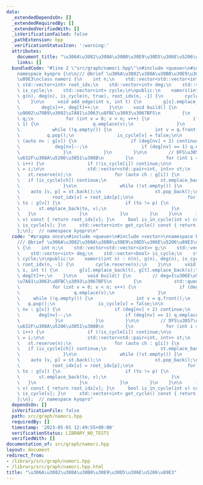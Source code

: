 ```yaml
---
data:
  _extendedDependsOn: []
  _extendedRequiredBy: []
  _extendedVerifiedWith: []
  _isVerificationFailed: false
  _pathExtension: hpp
  _verificationStatusIcon: ':warning:'
  attributes:
    document_title: "\u306A\u3082\u308A\u30B0\u30E9\u30D5\u306E\u5206\u89E3"
    links: []
  bundledCode: "#line 2 \"src/graph/namori.hpp\"\n#include <queue>\n#include <vector>\n\
    namespace kyopro {\n\n/// @brief \u306A\u3082\u308A\u30B0\u30E9\u30D5\u306E\u5206\
    \u89E3\nclass namori {\n    int n;\n    std::vector<std::vector<int>> g;\n   \
    \ std::vector<int> root_idx;\n    std::vector<int> deg;\n    std::vector<bool>\
    \ is_cycle;\n    std::vector<int> cycle;\n\npublic:\n    namori(int n) : n(n),\
    \ g(n), deg(n), is_cycle(n, true), root_idx(n, -1) {\n        cycle.reserve(n);\n\
    \    }\n\n     void add_edge(int s, int t) {\n        g[s].emplace_back(t), g[t].emplace_back(s);\n\
    \        deg[s]++, deg[t]++;\n    }\n\n    void build() {\n        // deg=1\u306E\
    \u9802\u70B9\u3092\u7A81\u3063\u8FBC\u3093\u3067BFS\n        {\n            std::queue<int>\
    \ q;\n            for (int v = 0; v < n; v++) {\n                if (deg[v] ==\
    \ 1) {\n                    q.emplace(v);\n                }\n            }\n\
    \            while (!q.empty()) {\n                int v = q.front();\n      \
    \          q.pop();\n                is_cycle[v] = false;\n\n                for\
    \ (auto nv : g[v]) {\n                    if (deg[nv] < 2) continue;\n       \
    \             deg[nv]--;\n                    if (deg[nv] == 1) q.emplace(nv);\n\
    \                }\n            }\n        }\n\n        // DFS\u3057\u3066ID\u3092\
    \u632F\u308A\u5206\u3051\u308B\n        {\n            for (int i = 0; i < n;\
    \ i++) {\n                if (!is_cycle[i]) continue;\n\n                root_idx[i]\
    \ = i;\n\n                std::vector<std::pair<int, int>> st;\n             \
    \   st.reserve(n);\n                for (auto ch : g[i]) {\n                 \
    \   if (is_cycle[ch]) continue;\n                    st.emplace_back(ch, i);\n\
    \                }\n\n                while (!st.empty()) {\n                \
    \    auto [v, p] = st.back();\n                    st.pop_back();\n\n        \
    \            root_idx[v] = root_idx[p];\n\n                    for (const auto&\
    \ to : g[v]) {\n                        if (to != p) {\n                     \
    \       st.emplace_back(to, v);\n                        }\n                 \
    \   }\n                }\n            }\n        }\n    }\n\n     int root(int\
    \ v) const { return root_idx[v]; }\n     bool is_in_cycle(int v) const { return\
    \ is_cycle[v]; }\n     std::vector<int> get_cycle() const { return cycle; }\n\
    };\n};  // namespace kyopro\n"
  code: "#pragma once\n#include <queue>\n#include <vector>\nnamespace kyopro {\n\n\
    /// @brief \u306A\u3082\u308A\u30B0\u30E9\u30D5\u306E\u5206\u89E3\nclass namori\
    \ {\n    int n;\n    std::vector<std::vector<int>> g;\n    std::vector<int> root_idx;\n\
    \    std::vector<int> deg;\n    std::vector<bool> is_cycle;\n    std::vector<int>\
    \ cycle;\n\npublic:\n    namori(int n) : n(n), g(n), deg(n), is_cycle(n, true),\
    \ root_idx(n, -1) {\n        cycle.reserve(n);\n    }\n\n     void add_edge(int\
    \ s, int t) {\n        g[s].emplace_back(t), g[t].emplace_back(s);\n        deg[s]++,\
    \ deg[t]++;\n    }\n\n    void build() {\n        // deg=1\u306E\u9802\u70B9\u3092\
    \u7A81\u3063\u8FBC\u3093\u3067BFS\n        {\n            std::queue<int> q;\n\
    \            for (int v = 0; v < n; v++) {\n                if (deg[v] == 1) {\n\
    \                    q.emplace(v);\n                }\n            }\n       \
    \     while (!q.empty()) {\n                int v = q.front();\n             \
    \   q.pop();\n                is_cycle[v] = false;\n\n                for (auto\
    \ nv : g[v]) {\n                    if (deg[nv] < 2) continue;\n             \
    \       deg[nv]--;\n                    if (deg[nv] == 1) q.emplace(nv);\n   \
    \             }\n            }\n        }\n\n        // DFS\u3057\u3066ID\u3092\
    \u632F\u308A\u5206\u3051\u308B\n        {\n            for (int i = 0; i < n;\
    \ i++) {\n                if (!is_cycle[i]) continue;\n\n                root_idx[i]\
    \ = i;\n\n                std::vector<std::pair<int, int>> st;\n             \
    \   st.reserve(n);\n                for (auto ch : g[i]) {\n                 \
    \   if (is_cycle[ch]) continue;\n                    st.emplace_back(ch, i);\n\
    \                }\n\n                while (!st.empty()) {\n                \
    \    auto [v, p] = st.back();\n                    st.pop_back();\n\n        \
    \            root_idx[v] = root_idx[p];\n\n                    for (const auto&\
    \ to : g[v]) {\n                        if (to != p) {\n                     \
    \       st.emplace_back(to, v);\n                        }\n                 \
    \   }\n                }\n            }\n        }\n    }\n\n     int root(int\
    \ v) const { return root_idx[v]; }\n     bool is_in_cycle(int v) const { return\
    \ is_cycle[v]; }\n     std::vector<int> get_cycle() const { return cycle; }\n\
    };\n};  // namespace kyopro"
  dependsOn: []
  isVerificationFile: false
  path: src/graph/namori.hpp
  requiredBy: []
  timestamp: '2023-05-01 12:49:55+00:00'
  verificationStatus: LIBRARY_NO_TESTS
  verifiedWith: []
documentation_of: src/graph/namori.hpp
layout: document
redirect_from:
- /library/src/graph/namori.hpp
- /library/src/graph/namori.hpp.html
title: "\u306A\u3082\u308A\u30B0\u30E9\u30D5\u306E\u5206\u89E3"
---
```

